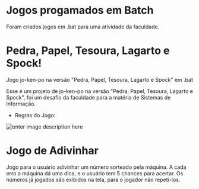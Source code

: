 # Jogos progamados em Batch
Foram criados jogos em .bat para uma atividade da faculdade.

# Pedra, Papel, Tesoura, Lagarto e Spock!

Jogo jo-ken-po na versão "Pedra, Papel, Tesoura, Lagarto e Spock" em .bat

Esse é um projeto de jo-ken-po na versão "Pedra, Papel, Tesoura, Lagarto e Spock", foi um desafio da faculdade para a matéria de Sistemas de Informação.

 - Regras do Jogo:

![enter image description here](https://i.imgur.com/p9MPH.png)

# Jogo de Adivinhar

Jogo para o usuário adivinhar um número sorteado pela máquina. A cada erro a máquina dá uma dica, e o usuário tem 5 chances para acertar. Os números já jogados são exibidos na tela, para o jogador não repeti-los.
